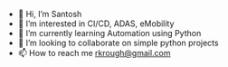 - 👋 Hi, I’m Santosh
- 👀 I’m interested in CI/CD, ADAS, eMobility
- 🌱 I’m currently learning Automation using Python
- 💞️ I’m looking to collaborate on simple python projects
- 📫 How to reach me rkrough@gmail.com

<!---
rkrough/rkrough is a ✨ special ✨ repository because its `README.md` (this file) appears on your GitHub profile.
You can click the Preview link to take a look at your changes.
--->
